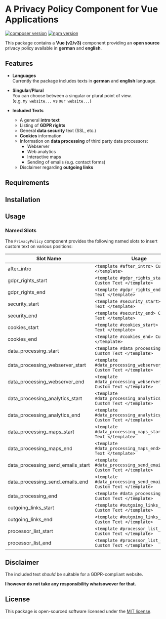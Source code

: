 # A Privacy Policy Component for Vue Applications

[![composer version](https://poser.pugx.org/webflorist/privacy-policy-vue/v/stable)](https://packagist.org/packages/webflorist/privacy-policy-vue)
[![npm version](https://img.shields.io/npm/v/@webflorist/privacy-policy-vue.svg)](https://www.npmjs.com/package/@webflorist/privacy-policy-vue)

This package contains a **Vue (v2/v3)** component providing an **open source** privacy policy available in **german** and **english**.

## Features

- **Languages**  
  Currently the package includes texts in **german** and **english** language.

- **Singular/Plural**  
  You can choose between a singular or plural point of view.  
  (e.g. `My website...` vs `Our website...`)

- **Included Texts**

  - A general **intro text**
  - Listing of **GDPR rights**
  - General **data security** text (SSL, etc.)
  - **Cookies** information
  - Information on **data processing** of third party data processors:
    - Webserver
    - Web analytics
    - Interactive maps
    - Sending of emails (e.g. contact forms)
  - Disclaimer regarding **outgoing links**

## Requirements

## Installation

## Usage

### Named Slots

The `PrivacyPolicy` component provides the following named slots to insert custom text on various positions:

| Slot Name                         | Usage                                                                   |
| --------------------------------- | ----------------------------------------------------------------------- |
| after_intro                       | `<template #after_intro> Custom Text </template>`                       |
| gdpr_rights_start                 | `<template #gdpr_rights_start> Custom Text </template>`                 |
| gdpr_rights_end                   | `<template #gdpr_rights_end> Custom Text </template>`                   |
| security_start                    | `<template #security_start> Custom Text </template>`                    |
| security_end                      | `<template #security_end> Custom Text </template>`                      |
| cookies_start                     | `<template #cookies_start> Custom Text </template>`                     |
| cookies_end                       | `<template #cookies_end> Custom Text </template>`                       |
| data_processing_start             | `<template #data_processing_start> Custom Text </template>`             |
| data_processing_webserver_start   | `<template #data_processing_webserver_start> Custom Text </template>`   |
| data_processing_webserver_end     | `<template #data_processing_webserver_end> Custom Text </template>`     |
| data_processing_analytics_start   | `<template #data_processing_analytics_start> Custom Text </template>`   |
| data_processing_analytics_end     | `<template #data_processing_analytics_end> Custom Text </template>`     |
| data_processing_maps_start        | `<template #data_processing_maps_start> Custom Text </template>`        |
| data_processing_maps_end          | `<template #data_processing_maps_end> Custom Text </template>`          |
| data_processing_send_emails_start | `<template #data_processing_send_emails_start> Custom Text </template>` |
| data_processing_send_emails_end   | `<template #data_processing_send_emails_end> Custom Text </template>`   |
| data_processing_end               | `<template #data_processing_end> Custom Text </template>`               |
| outgoing_links_start              | `<template #outgoing_links_start> Custom Text </template>`              |
| outgoing_links_end                | `<template #outgoing_links_end> Custom Text </template>`                |
| processor_list_start              | `<template #processor_list_start> Custom Text </template>`              |
| processor_list_end                | `<template #processor_list_end> Custom Text </template>`                |

## Disclaimer

The included text _should_ be suitable for a GDPR-compliant website.

**I however do not take any responsibility whatsowever for that.**

## License

This package is open-sourced software licensed under the [MIT license](https://github.com/laravel/framework/blob/8.x/LICENSE.md).
